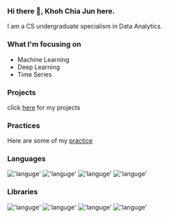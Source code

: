 ### Hi there 👋, Khoh Chia Jun here.

I am a CS undergraduate specialism in Data Analytics.

### What I'm focusing on 
- Machine Learning
- Deep Learning  
- Time Series 

### Projects
click [here](https://github.com/ChiaJun12/Projects) for my projects

### Practices
Here are some of my [practice](https://github.com/ChiaJun12/Practice)

### Languages
!['languge'](https://img.shields.io/badge/-Python-3776AB?logo=Python&logoColor=white&style=for-the-badge)
!['languge'](https://img.shields.io/badge/-SQL-CC2927?logo=SQLite&logoColor=white&style=for-the-badge)
!['languge'](https://img.shields.io/badge/-Java-F7DF1E?style=for-the-badge)
!['languge'](https://img.shields.io/badge/-C++-00599C?logo=C++&logoColor=white&style=for-the-badge)

### Libraries
!['languge'](https://img.shields.io/badge/-TensorFlow-FF6F00?logo=TensorFlow&logoColor=white&style=for-the-badge)
!['languge'](https://img.shields.io/badge/-Keras-D00000?logo=Keras&logoColor=white&style=for-the-badge)
!['languge'](https://img.shields.io/badge/-PyTorch-EE4C2C?logo=PyTorch&logoColor=white&style=for-the-badge)
!['languge'](https://img.shields.io/badge/-Sklearn-F7931E?logo=scikit-learn&logoColor=white&style=for-the-badge)
   
